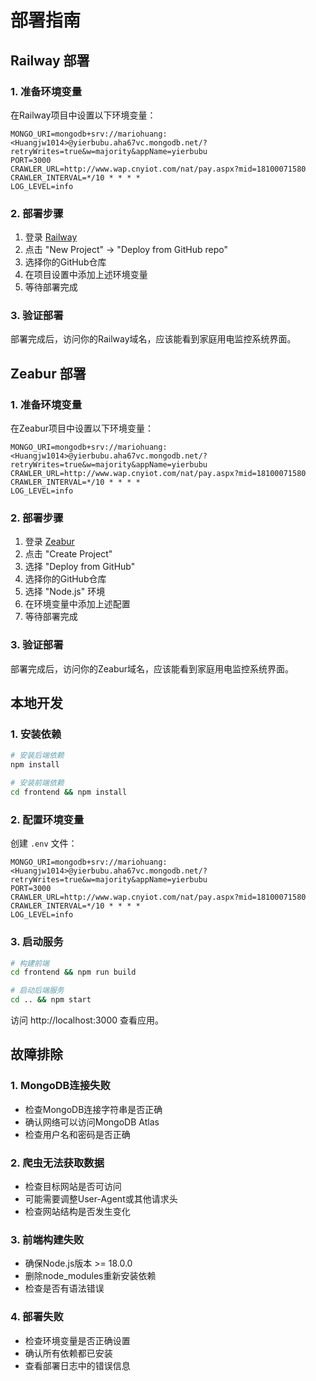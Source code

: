 # 部署指南

## Railway 部署

### 1. 准备环境变量

在Railway项目中设置以下环境变量：

```
MONGO_URI=mongodb+srv://mariohuang:<Huangjw1014>@yierbubu.aha67vc.mongodb.net/?retryWrites=true&w=majority&appName=yierbubu
PORT=3000
CRAWLER_URL=http://www.wap.cnyiot.com/nat/pay.aspx?mid=18100071580
CRAWLER_INTERVAL=*/10 * * * *
LOG_LEVEL=info
```

### 2. 部署步骤

1. 登录 [Railway](https://railway.app)
2. 点击 "New Project" -> "Deploy from GitHub repo"
3. 选择你的GitHub仓库
4. 在项目设置中添加上述环境变量
5. 等待部署完成

### 3. 验证部署

部署完成后，访问你的Railway域名，应该能看到家庭用电监控系统界面。

## Zeabur 部署

### 1. 准备环境变量

在Zeabur项目中设置以下环境变量：

```
MONGO_URI=mongodb+srv://mariohuang:<Huangjw1014>@yierbubu.aha67vc.mongodb.net/?retryWrites=true&w=majority&appName=yierbubu
CRAWLER_URL=http://www.wap.cnyiot.com/nat/pay.aspx?mid=18100071580
CRAWLER_INTERVAL=*/10 * * * *
LOG_LEVEL=info
```

### 2. 部署步骤

1. 登录 [Zeabur](https://zeabur.com)
2. 点击 "Create Project"
3. 选择 "Deploy from GitHub"
4. 选择你的GitHub仓库
5. 选择 "Node.js" 环境
6. 在环境变量中添加上述配置
7. 等待部署完成

### 3. 验证部署

部署完成后，访问你的Zeabur域名，应该能看到家庭用电监控系统界面。

## 本地开发

### 1. 安装依赖

```bash
# 安装后端依赖
npm install

# 安装前端依赖
cd frontend && npm install
```

### 2. 配置环境变量

创建 `.env` 文件：

```
MONGO_URI=mongodb+srv://mariohuang:<Huangjw1014>@yierbubu.aha67vc.mongodb.net/?retryWrites=true&w=majority&appName=yierbubu
PORT=3000
CRAWLER_URL=http://www.wap.cnyiot.com/nat/pay.aspx?mid=18100071580
CRAWLER_INTERVAL=*/10 * * * *
LOG_LEVEL=info
```

### 3. 启动服务

```bash
# 构建前端
cd frontend && npm run build

# 启动后端服务
cd .. && npm start
```

访问 http://localhost:3000 查看应用。

## 故障排除

### 1. MongoDB连接失败

- 检查MongoDB连接字符串是否正确
- 确认网络可以访问MongoDB Atlas
- 检查用户名和密码是否正确

### 2. 爬虫无法获取数据

- 检查目标网站是否可访问
- 可能需要调整User-Agent或其他请求头
- 检查网站结构是否发生变化

### 3. 前端构建失败

- 确保Node.js版本 >= 18.0.0
- 删除node_modules重新安装依赖
- 检查是否有语法错误

### 4. 部署失败

- 检查环境变量是否正确设置
- 确认所有依赖都已安装
- 查看部署日志中的错误信息
